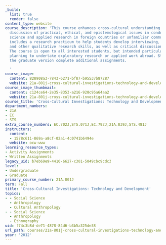 ```yaml
---
_build:
  list: true
  render: false
content_type: website
course_description: 'This course enhances cross-cultural understanding through the
  discussion of practical, ethical, and epistemological issues in conducting social
  science and applied research in foreign countries or unfamiliar communities. It
  includes a research practicum to help students develop interviewing, participant-observation,
  and other qualitative research skills, as well as critical discussion of case studies.
  The course is open to all interested students, but intended particularly for those
  planning to undertake exploratory research or applied work abroad. Students taking
  the graduate version complete additional assignments.

  '
course_image:
  content: 828908a3-7843-6271-bf87-b95537b87287
  website: 21a-801j-cross-cultural-investigations-technology-and-development-fall-2012
course_image_thumbnail:
  content: c124ce64-2e35-8353-a216-920c95a64aa2
  website: 21a-801j-cross-cultural-investigations-technology-and-development-fall-2012
course_title: 'Cross-Cultural Investigations: Technology and Development'
department_numbers:
- 21A
- EC
- STS
extra_course_numbers: EC.702J,STS.071J,EC.792J,21A.839J,STS.481J
instructors:
  content:
  - 1578c611-869a-a8cf-02a1-4c0741b6494e
  website: ocw-www
learning_resource_types:
- Activity Assignments
- Written Assignments
legacy_uid: b7eb69e9-4410-6627-c301-5049cbc9cdc3
level:
- Undergraduate
- Graduate
primary_course_number: 21A.801J
term: Fall
title: 'Cross-Cultural Investigations: Technology and Development'
topics:
- - Social Science
  - Anthropology
  - Cultural Anthropology
- - Social Science
  - Anthropology
  - Ethnography
uid: f74c3b8d-de71-4878-84d6-b3b5a325de38
url_path: courses/21a-801j-cross-cultural-investigations-technology-and-development-fall-2012
year: '2012'
---
```


